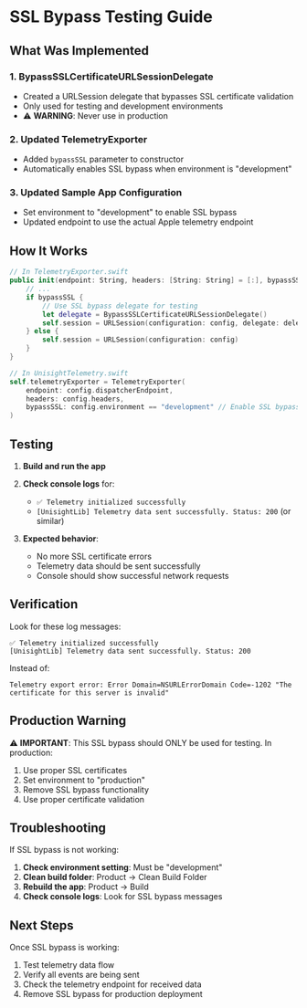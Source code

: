 # SSL Bypass Testing Guide

## What Was Implemented

### 1. BypassSSLCertificateURLSessionDelegate
- Created a URLSession delegate that bypasses SSL certificate validation
- Only used for testing and development environments
- ⚠️ **WARNING**: Never use in production

### 2. Updated TelemetryExporter
- Added `bypassSSL` parameter to constructor
- Automatically enables SSL bypass when environment is "development"

### 3. Updated Sample App Configuration
- Set environment to "development" to enable SSL bypass
- Updated endpoint to use the actual Apple telemetry endpoint

## How It Works

```swift
// In TelemetryExporter.swift
public init(endpoint: String, headers: [String: String] = [:], bypassSSL: Bool = false) {
    // ...
    if bypassSSL {
        // Use SSL bypass delegate for testing
        let delegate = BypassSSLCertificateURLSessionDelegate()
        self.session = URLSession(configuration: config, delegate: delegate, delegateQueue: nil)
    } else {
        self.session = URLSession(configuration: config)
    }
}

// In UnisightTelemetry.swift
self.telemetryExporter = TelemetryExporter(
    endpoint: config.dispatcherEndpoint,
    headers: config.headers,
    bypassSSL: config.environment == "development" // Enable SSL bypass for development
)
```

## Testing

1. **Build and run the app**
2. **Check console logs** for:
   - `✅ Telemetry initialized successfully`
   - `[UnisightLib] Telemetry data sent successfully. Status: 200` (or similar)

3. **Expected behavior**:
   - No more SSL certificate errors
   - Telemetry data should be sent successfully
   - Console should show successful network requests

## Verification

Look for these log messages:
```
✅ Telemetry initialized successfully
[UnisightLib] Telemetry data sent successfully. Status: 200
```

Instead of:
```
Telemetry export error: Error Domain=NSURLErrorDomain Code=-1202 "The certificate for this server is invalid"
```

## Production Warning

⚠️ **IMPORTANT**: This SSL bypass should ONLY be used for testing. In production:

1. Use proper SSL certificates
2. Set environment to "production"
3. Remove SSL bypass functionality
4. Use proper certificate validation

## Troubleshooting

If SSL bypass is not working:

1. **Check environment setting**: Must be "development"
2. **Clean build folder**: Product → Clean Build Folder
3. **Rebuild the app**: Product → Build
4. **Check console logs**: Look for SSL bypass messages

## Next Steps

Once SSL bypass is working:
1. Test telemetry data flow
2. Verify all events are being sent
3. Check the telemetry endpoint for received data
4. Remove SSL bypass for production deployment